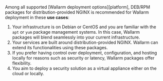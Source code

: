 Among all supported [Wallarm deployment options][platform], DEB/RPM packages for distribution-provided NGINX is recommended for Wallarm deployment in these **use cases**:

1. Your infrastructure is on Debian or CentOS and you are familiar with the `apt` or `yum` package management systems. In this case, Wallarm packages will blend seamlessly into your current infrastructure.
1. Your services are built around distribution-provided NGINX. Wallarm can extend its functionalities using these packages.
1. If you prefer having control over deployment, configuration, and hosting locally for reasons such as security or latency, Wallarm packages offer flexibility.
1. You aim to deploy a security solution as a virtual appliance either on the cloud or locally.
